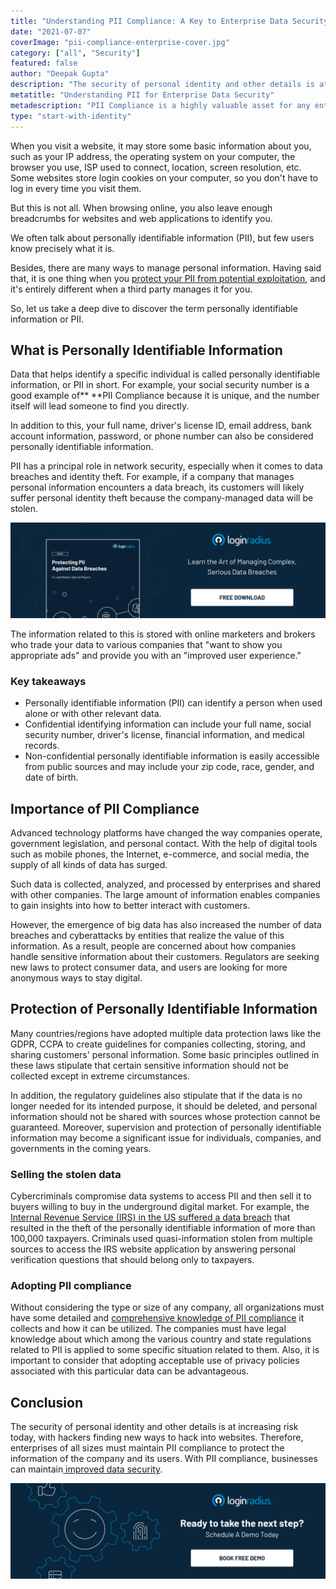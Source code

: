 ```yaml
---
title: "Understanding PII Compliance: A Key to Enterprise Data Security"
date: "2021-07-07"
coverImage: "pii-compliance-enterprise-cover.jpg"
category: ["all", "Security"]
featured: false
author: "Deepak Gupta"
description: "The security of personal identity and other details is at increasing risk today, with hackers finding new ways to hack into websites. Therefore, enterprises of all sizes must maintain PII compliance to protect the information of the company and its users."
metatitle: "Understanding PII for Enterprise Data Security"
metadescription: "PII Compliance is a highly valuable asset for any enterprise that needs to be protected. Read to understand the need for PII compliance in today’s advanced world."
type: "start-with-identity"
---
```


When you visit a website, it may store some basic information about you, such as your IP address, the operating system on your computer, the browser you use, ISP used to connect, location, screen resolution, etc. Some websites store login cookies on your computer, so you don't have to log in every time you visit them.

But this is not all. When browsing online, you also leave enough breadcrumbs for websites and web applications to identify you.

We often talk about personally identifiable information (PII), but few users know precisely what it is.

Besides, there are many ways to manage personal information. Having said that, it is one thing when you [protect your PII from potential exploitation](https://www.loginradius.com/blog/start-with-identity/consumer-data-privacy-security/), and it's entirely different when a third party manages it for you.

So, let us take a deep dive to discover the term personally identifiable information or PII.

## What is Personally Identifiable Information

Data that helps identify a specific individual is called personally identifiable information, or PII in short. For example, your social security number is a good example of\*\* \*\*PII Compliance because it is unique, and the number itself will lead someone to find you directly.

In addition to this, your full name, driver's license ID, email address, bank account information, password, or phone number can also be considered personally identifiable information.

PII has a principal role in network security, especially when it comes to data breaches and identity theft. For example, if a company that manages personal information encounters a data breach, its customers will likely suffer personal identity theft because the company-managed data will be stolen.

[![RP-Protecting-PII-Against-Data-Breaches](RP-Protecting-PII-Against-Data-Breaches.png)](https://www.loginradius.com/resource/pii-data-breach-report/)

The information related to this is stored with online marketers and brokers who trade your data to various companies that "want to show you appropriate ads" and provide you with an "improved user experience."

### Key takeaways

- Personally identifiable information (PII) can identify a person when used alone or with other relevant data.
- Confidential identifying information can include your full name, social security number, driver's license, financial information, and medical records.
- Non-confidential personally identifiable information is easily accessible from public sources and may include your zip code, race, gender, and date of birth.

## Importance of PII Compliance

Advanced technology platforms have changed the way companies operate, government legislation, and personal contact. With the help of digital tools such as mobile phones, the Internet, e-commerce, and social media, the supply of all kinds of data has surged.

Such data is collected, analyzed, and processed by enterprises and shared with other companies. The large amount of information enables companies to gain insights into how to better interact with customers.

However, the emergence of big data has also increased the number of data breaches and cyberattacks by entities that realize the value of this information. As a result, people are concerned about how companies handle sensitive information about their customers. Regulators are seeking new laws to protect consumer data, and users are looking for more anonymous ways to stay digital.

## Protection of Personally Identifiable Information

Many countries/regions have adopted multiple data protection laws like the GDPR, CCPA to create guidelines for companies collecting, storing, and sharing customers' personal information. Some basic principles outlined in these laws stipulate that certain sensitive information should not be collected except in extreme circumstances.

In addition, the regulatory guidelines also stipulate that if the data is no longer needed for its intended purpose, it should be deleted, and personal information should not be shared with sources whose protection cannot be guaranteed. Moreover, supervision and protection of personally identifiable information may become a significant issue for individuals, companies, and governments in the coming years.

### Selling the stolen data

Cybercriminals compromise data systems to access PII and then sell it to buyers willing to buy in the underground digital market. For example, the [Internal Revenue Service (IRS) in the US suffered a data breach](https://www.usatoday.com/story/tech/2015/05/26/irs-breach-100000-accounts-get-transcript/27980049/) that resulted in the theft of the personally identifiable information of more than 100,000 taxpayers. Criminals used quasi-information stolen from multiple sources to access the IRS website application by answering personal verification questions that should belong only to taxpayers.

### Adopting PII compliance

Without considering the type or size of any company, all organizations must have some detailed and [comprehensive knowledge of PII compliance](https://www.loginradius.com/blog/start-with-identity/privacy-compliance/) it collects and how it can be utilized. The companies must have legal knowledge about which among the various country and state regulations related to PII is applied to some specific situation related to them. Also, it is important to consider that adopting acceptable use of privacy policies associated with this particular data can be advantageous.

## Conclusion

The security of personal identity and other details is at increasing risk today, with hackers finding new ways to hack into websites. Therefore, enterprises of all sizes must maintain PII compliance to protect the information of the company and its users. With PII compliance, businesses can maintain[ improved data security](https://www.loginradius.com/blog/start-with-identity/data-security-best-practices/).

[![book-a-demo-loginradius](book-a-demo-loginradius.png)](https://www.loginradius.com/book-a-demo/)

